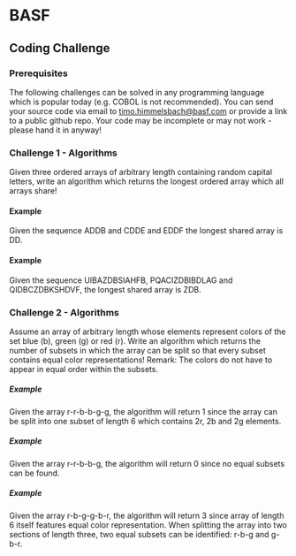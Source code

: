 # BASF
## Coding Challenge
### Prerequisites
The following challenges can be solved in any programming language which is popular today (e.g. COBOL
is not recommended). You can send your source code via email to timo.himmelsbach@basf.com or provide
a link to a public github repo. Your code may be incomplete or may not work - please hand it in anyway!

### Challenge 1 - Algorithms
Given three ordered arrays of arbitrary length containing random capital letters, write an algorithm which
returns the longest ordered array which all arrays share!
#### Example
Given the sequence ADDB and CDDE and EDDF the longest shared array is DD. 
#### Example
Given the sequence UIBAZDBSIAHFB, PQACIZDBIBDLAG and QIDBCZDBKSHDVF, the longest shared
array is ZDB.

### Challenge 2 - Algorithms
Assume an array of arbitrary length whose elements represent colors of the set blue (b), green (g) or red (r).
Write an algorithm which returns the number of subsets in which the array can be split so that every subset
contains equal color representations! Remark: The colors do not have to appear in equal order within the
subsets.
##### Example
Given the array r-r-b-b-g-g, the algorithm will return 1 since the array can be split into one subset of length
6 which contains 2r, 2b and 2g elements.
##### Example
Given the array r-r-b-b-g, the algorithm will return 0 since no equal subsets can be found. 
##### Example
Given the array r-b-g-g-b-r, the algorithm will return 3 since array of length 6 itself features equal color
representation. When splitting the array into two sections of length three, two equal subsets can be identified:
r-b-g and g-b-r.